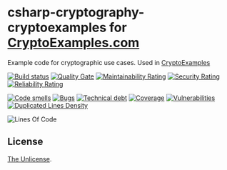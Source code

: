 # csharp-cryptography-cryptoexamples for [CryptoExamples.com](https://www.cryptoexamples.com)

Example code for cryptographic use cases. Used in [CryptoExamples](https://github.com/kmindi/crypto-examples)


[![Build status](https://travis-ci.org/cryptoexamples/csharp-cryptoexamples.svg?branch=master)](https://travis-ci.org/cryptoexamples/csharp-cryptoexamples)
[![Quality Gate](https://sonarcloud.io/api/project_badges/measure?project=csharp-cryptoexamples&metric=alert_status)](https://sonarcloud.io/dashboard?id=csharp-cryptoexamples)
[![Maintainability Rating](https://sonarcloud.io/api/project_badges/measure?project=csharp-cryptoexamples&metric=sqale_rating)](https://sonarcloud.io/component_measures?id=csharp-cryptoexamples&metric=sqale_rating)
[![Security Rating](https://sonarcloud.io/api/project_badges/measure?project=csharp-cryptoexamples&metric=security_rating)](https://sonarcloud.io/component_measures?id=csharp-cryptoexamples&metric=security_rating)
[![Reliability Rating](https://sonarcloud.io/api/project_badges/measure?project=csharp-cryptoexamples&metric=reliability_rating)](https://sonarcloud.io/component_measures?id=csharp-cryptoexamples&metric=reliability_rating)

[![Code smells](https://sonarcloud.io/api/project_badges/measure?project=csharp-cryptoexamples&metric=code_smells)](https://sonarcloud.io/component_measures?id=csharp-cryptoexamples&metric=code_smells)
[![Bugs](https://sonarcloud.io/api/project_badges/measure?project=csharp-cryptoexamples&metric=bugs)](https://sonarcloud.io/component_measures?id=csharp-cryptoexamples&metric=bugs)
[![Technical debt](https://sonarcloud.io/api/project_badges/measure?project=csharp-cryptoexamples&metric=sqale_index)](https://sonarcloud.io/component_measures?id=csharp-cryptoexamples&metric=sqale_index)
[![Coverage](https://sonarcloud.io/api/project_badges/measure?project=csharp-cryptoexamples&metric=coverage)](https://sonarcloud.io/component_measures?id=csharp-cryptoexamples&metric=coverage)
[![Vulnerabilities](https://sonarcloud.io/api/project_badges/measure?project=csharp-cryptoexamples&metric=vulnerabilities)](https://sonarcloud.io/component_measures?id=csharp-cryptoexamples&metric=vulnerabilities)
[![Duplicated Lines Density](https://sonarcloud.io/api/project_badges/measure?project=csharp-cryptoexamples&metric=duplicated_lines_density)](https://sonarcloud.io/component_measures?id=csharp-cryptoexamples&metric=duplicated_lines_density)

![Lines Of Code](https://sonarcloud.io/api/project_badges/measure?project=csharp-cryptoexamples&metric=ncloc)

## License

[The Unlicense](LICENSE).
